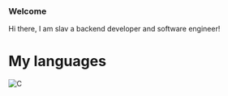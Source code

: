 ### Welcome
Hi there, I am slav a backend developer and software engineer!


# My languages
![C](https://github.com/Slav-XpXz/Slav-XpXz/assets/76703277/7b6ad781-5658-4eaf-bc27-6f9d2e59f700)
